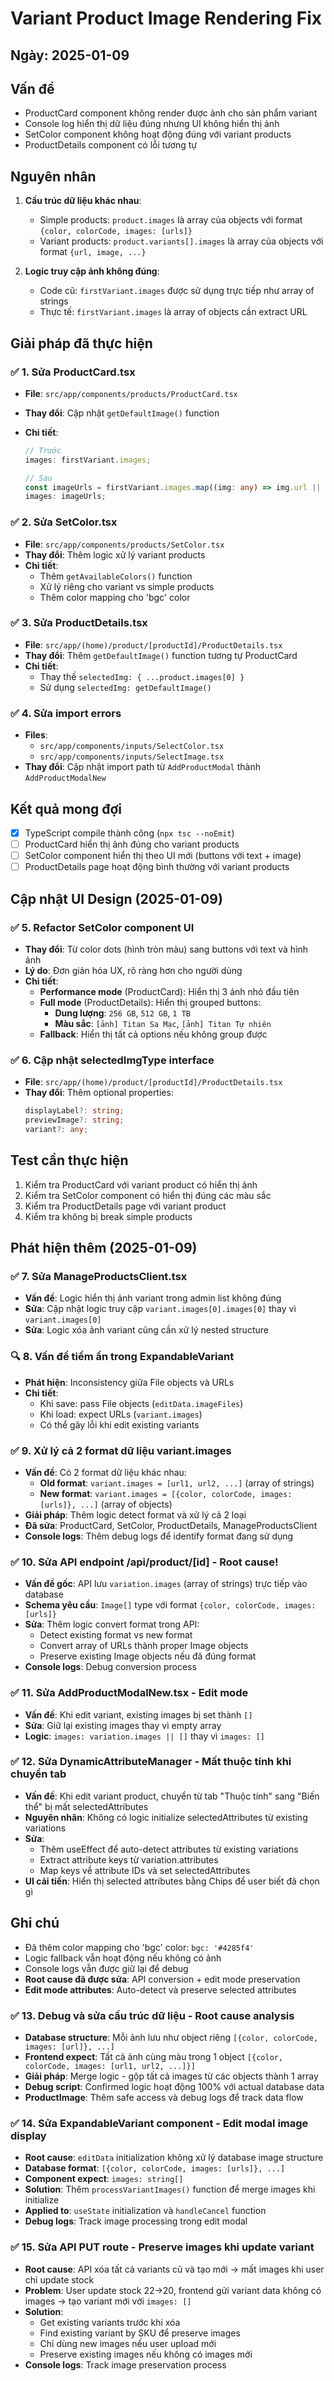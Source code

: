 # Variant Product Image Rendering Fix

## Ngày: 2025-01-09

## Vấn đề

- ProductCard component không render được ảnh cho sản phẩm variant
- Console log hiển thị dữ liệu đúng nhưng UI không hiển thị ảnh
- SetColor component không hoạt động đúng với variant products
- ProductDetails component có lỗi tương tự

## Nguyên nhân

1. **Cấu trúc dữ liệu khác nhau**:

   - Simple products: `product.images` là array của objects với format `{color, colorCode, images: [urls]}`
   - Variant products: `product.variants[].images` là array của objects với format `{url, image, ...}`

2. **Logic truy cập ảnh không đúng**:
   - Code cũ: `firstVariant.images` được sử dụng trực tiếp như array of strings
   - Thực tế: `firstVariant.images` là array of objects cần extract URL

## Giải pháp đã thực hiện

### ✅ 1. Sửa ProductCard.tsx

- **File**: `src/app/components/products/ProductCard.tsx`
- **Thay đổi**: Cập nhật `getDefaultImage()` function
- **Chi tiết**:

  ```typescript
  // Trước
  images: firstVariant.images;

  // Sau
  const imageUrls = firstVariant.images.map((img: any) => img.url || img.image || img);
  images: imageUrls;
  ```

### ✅ 2. Sửa SetColor.tsx

- **File**: `src/app/components/products/SetColor.tsx`
- **Thay đổi**: Thêm logic xử lý variant products
- **Chi tiết**:
  - Thêm `getAvailableColors()` function
  - Xử lý riêng cho variant vs simple products
  - Thêm color mapping cho 'bgc' color

### ✅ 3. Sửa ProductDetails.tsx

- **File**: `src/app/(home)/product/[productId]/ProductDetails.tsx`
- **Thay đổi**: Thêm `getDefaultImage()` function tương tự ProductCard
- **Chi tiết**:
  - Thay thế `selectedImg: { ...product.images[0] }`
  - Sử dụng `selectedImg: getDefaultImage()`

### ✅ 4. Sửa import errors

- **Files**:
  - `src/app/components/inputs/SelectColor.tsx`
  - `src/app/components/inputs/SelectImage.tsx`
- **Thay đổi**: Cập nhật import path từ `AddProductModal` thành `AddProductModalNew`

## Kết quả mong đợi

- [x] TypeScript compile thành công (`npx tsc --noEmit`)
- [ ] ProductCard hiển thị ảnh đúng cho variant products
- [ ] SetColor component hiển thị theo UI mới (buttons với text + image)
- [ ] ProductDetails page hoạt động bình thường với variant products

## Cập nhật UI Design (2025-01-09)

### ✅ 5. Refactor SetColor component UI

- **Thay đổi**: Từ color dots (hình tròn màu) sang buttons với text và hình ảnh
- **Lý do**: Đơn giản hóa UX, rõ ràng hơn cho người dùng
- **Chi tiết**:
  - **Performance mode** (ProductCard): Hiển thị 3 ảnh nhỏ đầu tiên
  - **Full mode** (ProductDetails): Hiển thị grouped buttons:
    - **Dung lượng**: `256 GB`, `512 GB`, `1 TB`
    - **Màu sắc**: `[ảnh] Titan Sa Mạc`, `[ảnh] Titan Tự nhiên`
  - **Fallback**: Hiển thị tất cả options nếu không group được

### ✅ 6. Cập nhật selectedImgType interface

- **File**: `src/app/(home)/product/[productId]/ProductDetails.tsx`
- **Thay đổi**: Thêm optional properties:
  ```typescript
  displayLabel?: string;
  previewImage?: string;
  variant?: any;
  ```

## Test cần thực hiện

1. Kiểm tra ProductCard với variant product có hiển thị ảnh
2. Kiểm tra SetColor component có hiển thị đúng các màu sắc
3. Kiểm tra ProductDetails page với variant product
4. Kiểm tra không bị break simple products

## Phát hiện thêm (2025-01-09)

### ✅ 7. Sửa ManageProductsClient.tsx

- **Vấn đề**: Logic hiển thị ảnh variant trong admin list không đúng
- **Sửa**: Cập nhật logic truy cập `variant.images[0].images[0]` thay vì `variant.images[0]`
- **Sửa**: Logic xóa ảnh variant cũng cần xử lý nested structure

### 🔍 8. Vấn đề tiềm ẩn trong ExpandableVariant

- **Phát hiện**: Inconsistency giữa File objects và URLs
- **Chi tiết**:
  - Khi save: pass File objects (`editData.imageFiles`)
  - Khi load: expect URLs (`variant.images`)
  - Có thể gây lỗi khi edit existing variants

### ✅ 9. Xử lý cả 2 format dữ liệu variant.images

- **Vấn đề**: Có 2 format dữ liệu khác nhau:
  - **Old format**: `variant.images = [url1, url2, ...]` (array of strings)
  - **New format**: `variant.images = [{color, colorCode, images: [urls]}, ...]` (array of objects)
- **Giải pháp**: Thêm logic detect format và xử lý cả 2 loại
- **Đã sửa**: ProductCard, SetColor, ProductDetails, ManageProductsClient
- **Console logs**: Thêm debug logs để identify format đang sử dụng

### ✅ 10. Sửa API endpoint /api/product/[id] - Root cause!

- **Vấn đề gốc**: API lưu `variation.images` (array of strings) trực tiếp vào database
- **Schema yêu cầu**: `Image[]` type với format `{color, colorCode, images: [urls]}`
- **Sửa**: Thêm logic convert format trong API:
  - Detect existing format vs new format
  - Convert array of URLs thành proper Image objects
  - Preserve existing Image objects nếu đã đúng format
- **Console logs**: Debug conversion process

### ✅ 11. Sửa AddProductModalNew.tsx - Edit mode

- **Vấn đề**: Khi edit variant, existing images bị set thành `[]`
- **Sửa**: Giữ lại existing images thay vì empty array
- **Logic**: `images: variation.images || []` thay vì `images: []`

### ✅ 12. Sửa DynamicAttributeManager - Mất thuộc tính khi chuyển tab

- **Vấn đề**: Khi edit variant product, chuyển từ tab "Thuộc tính" sang "Biến thể" bị mất selectedAttributes
- **Nguyên nhân**: Không có logic initialize selectedAttributes từ existing variations
- **Sửa**:
  - Thêm useEffect để auto-detect attributes từ existing variations
  - Extract attribute keys từ variation.attributes
  - Map keys về attribute IDs và set selectedAttributes
- **UI cải tiến**: Hiển thị selected attributes bằng Chips để user biết đã chọn gì

## Ghi chú

- Đã thêm color mapping cho 'bgc' color: `bgc: '#4285f4'`
- Logic fallback vẫn hoạt động nếu không có ảnh
- Console logs vẫn được giữ lại để debug
- **Root cause đã được sửa**: API conversion + edit mode preservation
- **Edit mode attributes**: Auto-detect và preserve selected attributes

### ✅ 13. Debug và sửa cấu trúc dữ liệu - Root cause analysis

- **Database structure**: Mỗi ảnh lưu như object riêng `[{color, colorCode, images: [url]}, ...]`
- **Frontend expect**: Tất cả ảnh cùng màu trong 1 object `[{color, colorCode, images: [url1, url2, ...]}]`
- **Giải pháp**: Merge logic - gộp tất cả images từ các objects thành 1 array
- **Debug script**: Confirmed logic hoạt động 100% với actual database data
- **ProductImage**: Thêm safe access và debug logs để track data flow

### ✅ 14. Sửa ExpandableVariant component - Edit modal image display

- **Root cause**: `editData` initialization không xử lý database image structure
- **Database format**: `[{color, colorCode, images: [urls]}, ...]`
- **Component expect**: `images: string[]`
- **Solution**: Thêm `processVariantImages()` function để merge images khi initialize
- **Applied to**: `useState` initialization và `handleCancel` function
- **Debug logs**: Track image processing trong edit modal

### ✅ 15. Sửa API PUT route - Preserve images khi update variant

- **Root cause**: API xóa tất cả variants cũ và tạo mới → mất images khi user chỉ update stock
- **Problem**: User update stock 22→20, frontend gửi variant data không có images → tạo variant mới với `images: []`
- **Solution**:
  - Get existing variants trước khi xóa
  - Find existing variant by SKU để preserve images
  - Chỉ dùng new images nếu user upload mới
  - Preserve existing images nếu không có images mới
- **Console logs**: Track image preservation process
